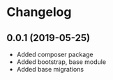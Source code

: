 Changelog
=========

## 0.0.1 (2019-05-25)
 * Added composer package
 * Added bootstrap, base module
 * Added base migrations